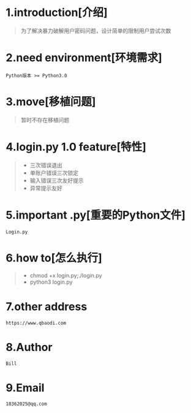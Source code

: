 # 1.introduction[介绍]
>为了解决暴力破解用户密码问题，设计简单的限制用户尝试次数

# 2.need environment[环境需求]
`Python版本 >= Python3.0`

# 3.move[移植问题]
> 暂时不存在移植问题

# 4.login.py 1.0 feature[特性]
>* 三次错误退出
>* 单账户错误三次锁定
>* 输入错误三次友好提示
>* 异常提示友好

# 5.important .py[重要的Python文件]
`Login.py`

# 6.how to[怎么执行]
>* chmod +x login.py;./login.py
>* python3 login.py

# 7.other address
`https://www.qbaodi.com`

# 8.Author
`Bill`

# 9.Email

`18362025@qq.com`
